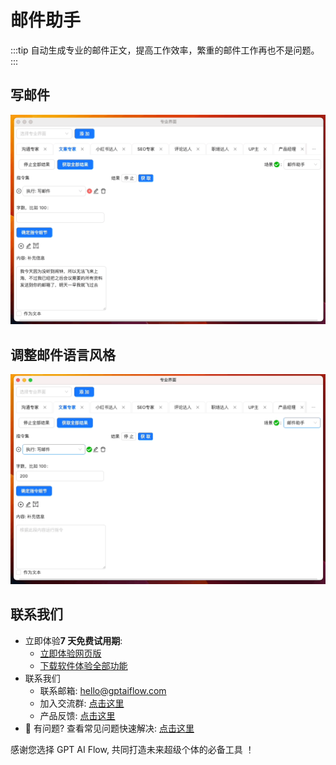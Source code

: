 # 邮件助手

:::tip
自动生成专业的邮件正文，提高工作效率，繁重的邮件工作再也不是问题。
:::

## 写邮件

![](./img/7-email/2023-09-22-img-26-demo-email.gif)

## 调整邮件语言风格

![](./img/7-email/2023-09-22-img-27-demo-email.gif)

## 联系我们

- 立即体验**7 天免费试用期**:
  - [立即体验网页版](https://www.app.gptaiflow.com/login)
  - [下载软件体验全部功能](/download)
- 联系我们
  - 联系邮箱: hello@gptaiflow.com
  - 加入交流群: [点击这里](/communication-group)
  - 产品反馈: [点击这里](https://wj.qq.com/s2/13154598/1770/)
- 💬 有问题? 查看常见问题快速解决: [点击这里](/docs/proudct/gpt-ai-flow-guide-and-faq)

感谢您选择 GPT AI Flow, 共同打造未来超级个体的必备工具 ！
